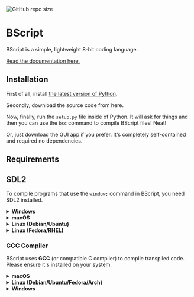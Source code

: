 ![GitHub repo size](https://img.shields.io/github/repo-size/Brainy0789/BScript)

# BScript

BScript is a simple, lightweight 8-bit coding language.

[Read the documentation here.](https://brainy0789.github.io/BScript/basics.html)

## Installation

First of all, install [the latest version of Python](https://www.python.org/downloads/).


Secondly, download the source code from here.

Now, finally, run the `setup.py` file inside of Python. It will ask for things and then you can use the `bsc` command to compile BScript files! Neat!

Or, just download the GUI app if you prefer. It's completely self-contained and required no dependencies.

## Requirements

## SDL2

To compile programs that use the `window;` command in BScript, you need SDL2 installed.

<details>
<summary><strong>Windows</strong></summary>

Using MSYS2:

```bash
pacman -S mingw-w64-x86_64-SDL2
```

Make sure you're using the **MSYS2 MinGW 64-bit** terminal, and that `C:\msys64\mingw64\bin` is in your PATH.

</details>

<details>
<summary><strong>macOS</strong></summary>

Install Homebrew if you haven't already:

```bash
/bin/bash -c "$(curl -fsSL https://raw.githubusercontent.com/Homebrew/install/HEAD/install.sh)"
```

Then install SDL2 via Homebrew:

```bash
brew install sdl2
```

</details>

<details>
<summary><strong>Linux (Debian/Ubuntu)</strong></summary>

```bash
sudo apt update
sudo apt install libsdl2-dev
```

</details>

<details>
<summary><strong>Linux (Fedora/RHEL)</strong></summary>

```bash
sudo dnf install SDL2-devel
```

</details>


### GCC Compiler

BScript uses **GCC** (or compatible C compiler) to compile transpiled code. Please ensure it's installed on your system.

<details>
<summary><strong>macOS</strong></summary>

- Install **Xcode Command Line Tools**:
  
```bash
xcode-select --install
```

- This will give you `gcc` (which points to Clang, and works fine for most C programs).
</details>

<details>
<summary><strong>Linux (Debian/Ubuntu/Fedora/Arch)</strong></summary>

- On Debian/Ubuntu:

```bash
sudo apt update
sudo apt install build-essential
```

- On Fedora:

```bash
sudo dnf groupinstall "Development Tools"
```

- On Arch Linux:

```bash
sudo pacman -S base-devel
```

</details>

<details>
<summary><strong>Windows</strong></summary>

#### Option 1: MSYS2 (Recommended)
1. Download and install: [https://www.msys2.org](https://www.msys2.org)
2. Open the **MSYS2 MinGW 64-bit** terminal.
3. Run:

```bash
pacman -S mingw-w64-x86_64-gcc
```

> Make sure to add `C:\msys64\mingw64\bin` to your system PATH.

#### Option 2: MinGW (Standalone)
1. Download from: [https://osdn.net/projects/mingw/releases/](https://osdn.net/projects/mingw/releases/)
2. Select the `mingw32-gcc-g++` package in the installer.
3. Add `C:\MinGW\bin` to your PATH environment variable.

</details>
